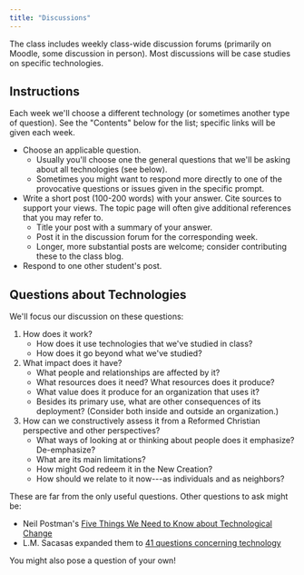 ```yaml
---
title: "Discussions"
---
```


The class includes weekly class-wide discussion forums (primarily on Moodle, some discussion in person). Most discussions will be case studies on specific technologies.

## Instructions

Each week we'll choose a different technology (or sometimes another type of question). See the "Contents" below for the list; specific links will be given each week.

- Choose an applicable question.
  - Usually you'll choose one the general questions that we'll be asking about all technologies (see below).
  - Sometimes you might want to respond more directly to one of the provocative questions or issues given in the specific prompt.
- Write a short post (100-200 words) with your answer. Cite sources to support your views. The topic page will often give additional references that you may refer to.
  - Title your post with a summary of your answer.
  - Post it in the discussion forum for the corresponding week.
  - Longer, more substantial posts are welcome; consider contributing these to the class blog.
- Respond to one other student's post.

## Questions about Technologies

We'll focus our discussion on these questions:

1. How does it work?
    - How does it use technologies that we've studied in class?
    - How does it go beyond what we've studied?
2. What impact does it have?
    - What people and relationships are affected by it?
    - What resources does it need? What resources does it produce?
    - What value does it produce for an organization that uses it?
    - Besides its primary use, what are other consequences of its deployment? (Consider both inside and outside an organization.)
3. How can we constructively assess it from a Reformed Christian perspective and other perspectives?
    - What ways of looking at or thinking about people does it emphasize? De-emphasize?
    - What are its main limitations?
    - How might God redeem it in the New Creation?
    - How should we relate to it now---as individuals and as neighbors?

These are far from the only useful questions. Other questions to ask might be:

- Neil Postman's [Five Things We Need to Know about Technological Change](https://cs.calvin.edu/courses/cs/262/kvlinden/references/postman-fiveThings-1998.pdf)
- L.M. Sacasas expanded them to [41 questions concerning technology](https://theconvivialsociety.substack.com/p/the-questions-concerning-technology)

You might also pose a question of your own!
